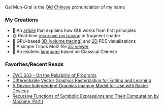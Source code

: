 Gal Mun-Gral is the [Old Chinese](https://en.wikipedia.org/wiki/Old_Chinese) pronunciation of my name

### My Creations
- 📜 An [article](https://galmungral.github.io/sigui/) that explains how GUI works from first principles
- 🌞 Real-time [recursive ray tracing](https://galmungral.github.io/gl-raytracer/) in fragment shader
- 🌌 GPU-based [3D (volume tracing)](https://galmungral.github.io/fdm-3d/) and [2D](https://galmungral.github.io/fdm-2d/) PDE visualizations 
- 🧬 A simple Tripos Mol2 file [3D viewer](https://galmungral.github.io/mol-renderer)
- 🔣 An esoteric [language](https://galmungral.github.io/hanbun-lang/) based on Classical Chinese

### Favorites/Recent Reads
- [EWD 303 - On the Reliability of Programs](https://www.cs.utexas.edu/users/EWD/ewd03xx/EWD303.PDF)
- [Differentiable Vector Graphics Rasterization for Editing and Learning](https://dl.acm.org/doi/abs/10.1145/3414685.3417871)
- [A Device Independent Graphics Imaging Model for Use with Raster Devices](https://dl.acm.org/doi/pdf/10.1145/800064.801297)
- [Recursive Functions of Symbolic Expressions and Their Computation by Machine, Part I](https://dl.acm.org/doi/pdf/10.1145/367177.367199)
